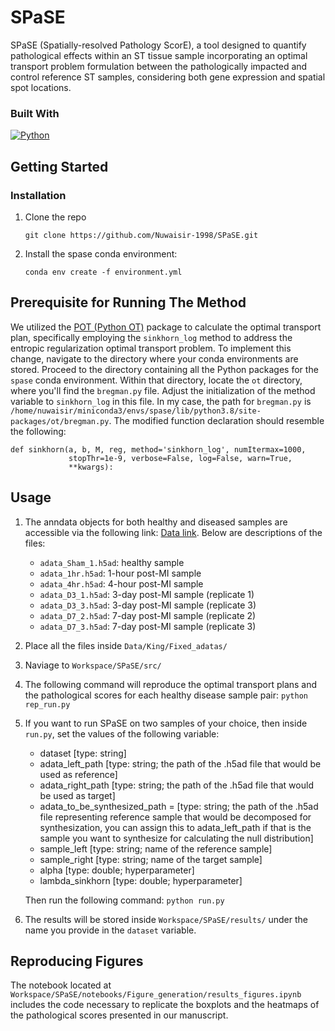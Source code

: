 # SPaSE
SPaSE (Spatially-resolved Pathology ScorE), a tool designed to quantify pathological effects within an ST tissue sample incorporating an optimal transport problem formulation between the pathologically impacted and control reference ST samples, considering both gene expression and spatial spot locations.

### Built With
[![Python][python-img]][python-url]

## Getting Started

### Installation


1. Clone the repo
   ```
   git clone https://github.com/Nuwaisir-1998/SPaSE.git
   ```
2. Install the spase conda environment:
   ```
   conda env create -f environment.yml
   ```

## Prerequisite for Running The Method
We utilized the [POT (Python OT)](https://pythonot.github.io/) package to calculate the optimal transport plan, specifically employing the ```sinkhorn_log``` method to address the entropic regularization optimal transport problem. To implement this change, navigate to the directory where your conda environments are stored. Proceed to the directory containing all the Python packages for the ```spase``` conda environment. Within that directory, locate the ```ot``` directory, where you'll find the ```bregman.py``` file. Adjust the initialization of the method variable to ```sinkhorn_log``` in this file. In my case, the path for ```bregman.py``` is ```/home/nuwaisir/miniconda3/envs/spase/lib/python3.8/site-packages/ot/bregman.py```. The modified function declaration should resemble the following:
```
def sinkhorn(a, b, M, reg, method='sinkhorn_log', numItermax=1000,
             stopThr=1e-9, verbose=False, log=False, warn=True,
             **kwargs):
```

## Usage

1. The anndata objects for both healthy and diseased samples are accessible via the following link: [Data link](https://drive.google.com/drive/folders/1gXsxIYXrSixPAb6l09L4IYycLqYLLngU?usp=sharing). Below are descriptions of the files:
    - ```adata_Sham_1.h5ad```: healthy sample
    - ```adata_1hr.h5ad```: 1-hour post-MI sample
    - ```adata_4hr.h5ad```: 4-hour post-MI sample
    - ```adata_D3_1.h5ad```: 3-day post-MI sample (replicate 1)
    - ```adata_D3_3.h5ad```: 3-day post-MI sample (replicate 3)
    - ```adata_D7_2.h5ad```: 7-day post-MI sample (replicate 2)
    - ```adata_D7_3.h5ad```: 7-day post-MI sample (replicate 3)

2. Place all the files inside ```Data/King/Fixed_adatas/```
3. Naviage to ```Workspace/SPaSE/src/```
4. The following command will reproduce the optimal transport plans and the pathological scores for each healthy disease sample pair: ```python rep_run.py```
5. If you want to run SPaSE on two samples of your choice, then inside ```run.py```, set the values of the following variable:
    - dataset [type: string]
    - adata_left_path [type: string; the path of the .h5ad file that would be used as reference]
    - adata_right_path [type: string; the path of the .h5ad file that would be used as target]
    - adata_to_be_synthesized_path = [type: string; the path of the .h5ad file representing reference sample that would be decomposed for synthesization, you can assign this to adata_left_path if that is the sample you want to synthesize for calculating the null distribution]
    - sample_left [type: string; name of the reference sample]
    - sample_right [type: string; name of the target sample]
    - alpha [type: double; hyperparameter]
    - lambda_sinkhorn [type: double; hyperparameter]

   Then run the following command: ```python run.py```
6. The results will be stored inside ```Workspace/SPaSE/results/``` under the name you provide in the ```dataset``` variable.

## Reproducing Figures
The notebook located at ```Workspace/SPaSE/notebooks/Figure_generation/results_figures.ipynb``` includes the code necessary to replicate the boxplots and the heatmaps of the pathological scores presented in our manuscript.

[python-img]: https://www.python.org/static/img/python-logo.png
[python-url]: https://www.python.org/
